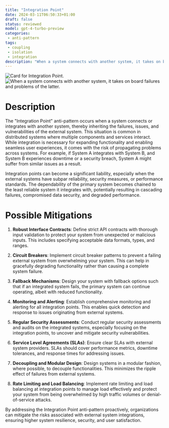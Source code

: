 ```yaml
---
title: "Integration Point"
date: 2024-03-11T06:50:33+01:00
draft: false
status: reviewed
model: gpt-4-turbo-preview
categories: 
 - anti-pattern
tags: 
 - coupling
 - isolation
 - integration
description: "When a system connects with another system, it takes on board failures and problems of the latter."
---
```


![Card for Integration Point.](/cards/integration-point.png)
![When a system connects with another system, it takes on board failures and problems of the latter.](/images/integration-point.webp)

# Description

The "Integration Point" anti-pattern occurs when a system connects or integrates with another system, thereby inheriting the failures, issues, and vulnerabilities of the external system. This situation is common in distributed systems where multiple components and services interact. While integration is necessary for expanding functionality and enabling seamless user experiences, it comes with the risk of propagating problems across systems. For example, if System A integrates with System B, and System B experiences downtime or a security breach, System A might suffer from similar issues as a result.

Integration points can become a significant liability, especially when the external systems have subpar reliability, security measures, or performance standards. The dependability of the primary system becomes chained to the least reliable system it integrates with, potentially resulting in cascading failures, compromised data security, and degraded performance.

# Possible Mitigations

1. **Robust Interface Contracts**: Define strict API contracts with thorough input validation to protect your system from unexpected or malicious inputs. This includes specifying acceptable data formats, types, and ranges.

2. **Circuit Breakers**: Implement circuit breaker patterns to prevent a failing external system from overwhelming your system. This can help in gracefully degrading functionality rather than causing a complete system failure.

3. **Fallback Mechanisms**: Design your system with fallback options such that if an integrated system fails, the primary system can continue operating, albeit with reduced functionality.

4. **Monitoring and Alerting**: Establish comprehensive monitoring and alerting for all integration points. This enables quick detection and response to issues originating from external systems.

5. **Regular Security Assessments**: Conduct regular security assessments and audits on the integrated systems, especially focusing on the integration points, to uncover and mitigate security vulnerabilities.

6. **Service Level Agreements (SLAs)**: Ensure clear SLAs with external system providers. SLAs should cover performance metrics, downtime tolerances, and response times for addressing issues.

7. **Decoupling and Modular Design**: Design systems in a modular fashion, where possible, to decouple functionalities. This minimizes the ripple effect of failures from external systems.

8. **Rate Limiting and Load Balancing**: Implement rate limiting and load balancing at integration points to manage load effectively and protect your system from being overwhelmed by high traffic volumes or denial-of-service attacks.

By addressing the Integration Point anti-pattern proactively, organizations can mitigate the risks associated with external system integrations, ensuring higher system resilience, security, and user satisfaction.